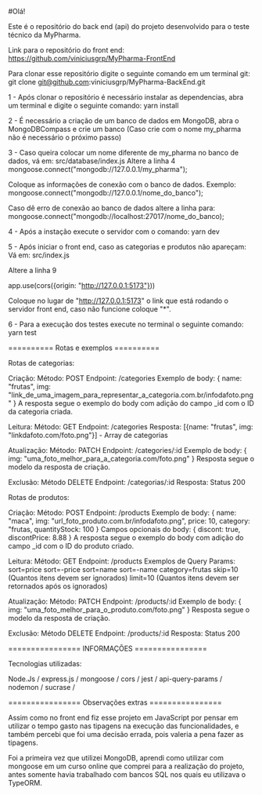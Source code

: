 #Olá!

Este é o repositório do back end (api) do projeto desenvolvido para o teste técnico da MyPharma.

Link para o repositório do front end:
https://github.com/viniciusgrp/MyPharma-FrontEnd

Para clonar esse repositório digite o seguinte comando em um terminal git:
git clone git@github.com:viniciusgrp/MyPharma-BackEnd.git

1 - Após clonar o repositório é necessário instalar as dependencias, abra um terminal e digite o seguinte comando:
yarn install

2 - É necessário a criação de um banco de dados em MongoDB, abra o MongoDBCompass e crie um banco (Caso crie com o nome my_pharma não é necessário o próximo passo)

3 - Caso queira colocar um nome diferente de my_pharma no banco de dados, vá em:
src/database/index.js
Altere a linha 4 
mongoose.connect("mongodb://127.0.0.1/my_pharma");

Coloque as informações de conexão com o banco de dados. Exemplo:
mongoose.connect("mongodb://127.0.0.1/nome_do_banco");

Caso dê erro de conexão ao banco de dados altere a linha para:
mongoose.connect("mongodb://localhost:27017/nome_do_banco);

4 - Após a instação execute o servidor com o comando:
yarn dev

5 - Após iniciar o front end, caso as categorias e produtos não apareçam:
Vá em: src/index.js

Altere a linha 9 

app.use(cors({origin: "http://127.0.0.1:5173"}))

Coloque no lugar de "http://127.0.0.1:5173" o link que está rodando o servidor front end, caso não funcione coloque "*".

6 - Para a execução dos testes execute no terminal o seguinte comando:
yarn test

========== Rotas e exemplos ==========

Rotas de categorias:

Criação:
Método: POST
Endpoint: /categories
Exemplo de body: {
    name: "frutas",
    img: "link_de_uma_imagem_para_representar_a_categoria.com.br/infodafoto.png"
}
A resposta segue o exemplo do body com adição do campo _id com o ID da categoria criada.

Leitura:
Método: GET
Endpoint: /categories
Resposta: [{name: "frutas", img: "linkdafoto.com/foto.png"}] - Array de categorias

Atualização:
Método: PATCH
Endpoint: /categories/:id
Exemplo de body: {
    img: "uma_foto_melhor_para_a_categoria.com/foto.png"
}
Resposta segue o modelo da resposta de criação.

Exclusão:
Método DELETE
Endpoint: /categorias/:id
Resposta: Status 200

Rotas de produtos:

Criação:
Método: POST
Endpoint: /products
Exemplo de body: {
    name: "maca",
    img: "url_foto_produto.com.br/infodafoto.png",
    price: 10,
    category: "frutas,
    quantityStock: 100
}
Campos opcionais do body: {
    discont: true,
    discontPrice: 8.88
}
A resposta segue o exemplo do body com adição do campo _id com o ID do produto criado.

Leitura:
Método: GET
Endpoint: /products
Exemplos de Query Params:
sort=price
sort=-price
sort=name
sort=-name
category=frutas
skip=10 (Quantos itens devem ser ignorados)
limit=10 (Quantos itens devem ser retornados após os ignorados)

Atualização:
Método: PATCH
Endpoint: /products/:id
Exemplo de body: {
    img: "uma_foto_melhor_para_o_produto.com/foto.png"
}
Resposta segue o modelo da resposta de criação.

Exclusão:
Método DELETE
Endpoint: /products/:id
Resposta: Status 200

================ INFORMAÇÕES ================

Tecnologias utilizadas:

Node.Js / express.js / mongoose / cors / jest / api-query-params / nodemon / sucrase / 

================ Observações extras ================

Assim como no front end fiz esse projeto em JavaScript por pensar em utilizar o tempo gasto nas tipagens na execução das funcionalidades, e também percebi que foi uma decisão errada, pois valeria a pena fazer as tipagens.

Foi a primeira vez que utilizei MongoDB, aprendi como utilizar com mongoose em um curso online que comprei para a realização do projeto, antes somente havia trabalhado com bancos SQL nos quais eu utilizava o TypeORM.